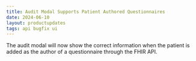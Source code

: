 ```yaml
---
title: Audit Modal Supports Patient Authored Questionnaires
date: 2024-06-10
layout: productupdates
tags: api bugfix ui
---
```


The audit modal will now show the correct information when the patient is added as the author of a questionnaire through the FHIR API. 